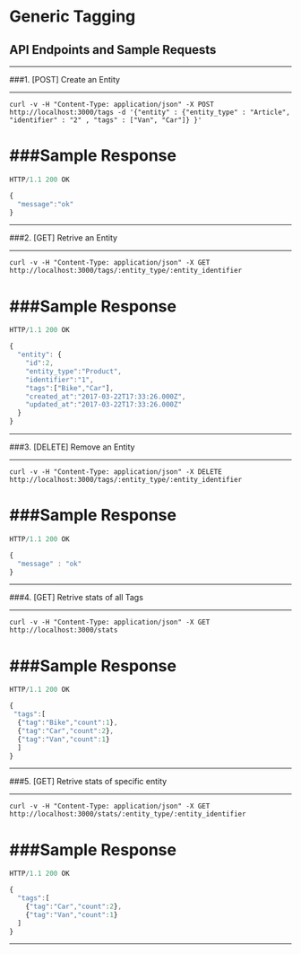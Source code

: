 # Generic Tagging

## API Endpoints and Sample Requests

---------------------------------------------------------------------------------------

###1. [POST] Create an Entity

---------------------------------------------------------------------------------------

`curl -v -H "Content-Type: application/json" -X POST http://localhost:3000/tags -d '{"entity" : {"entity_type" : "Article", "identifier" : "2" , "tags" : ["Van", "Car"]} }'`

###Sample Response
===============================================
```javascript
HTTP/1.1 200 OK

{
  "message":"ok"
}

```
---------------------------------------------------------------------------------------

###2. [GET] Retrive an Entity

---------------------------------------------------------------------------------------

`curl -v -H "Content-Type: application/json" -X GET http://localhost:3000/tags/:entity_type/:entity_identifier`

###Sample Response
===============================================
```javascript
HTTP/1.1 200 OK

{
  "entity": {
    "id":2,
    "entity_type":"Product",
    "identifier":"1",
    "tags":["Bike","Car"],
    "created_at":"2017-03-22T17:33:26.000Z",
    "updated_at":"2017-03-22T17:33:26.000Z"
  }
}

```

---------------------------------------------------------------------------------------

###3. [DELETE] Remove an Entity

---------------------------------------------------------------------------------------

`curl -v -H "Content-Type: application/json" -X DELETE http://localhost:3000/tags/:entity_type/:entity_identifier`

###Sample Response
===============================================
```javascript
HTTP/1.1 200 OK

{
  "message" : "ok"
}

```

---------------------------------------------------------------------------------------

###4. [GET] Retrive stats of all Tags

---------------------------------------------------------------------------------------

`curl -v -H "Content-Type: application/json" -X GET http://localhost:3000/stats`

###Sample Response
===============================================
```javascript
HTTP/1.1 200 OK

{
 "tags":[
  {"tag":"Bike","count":1},
  {"tag":"Car","count":2},
  {"tag":"Van","count":1}
  ]
}

```

---------------------------------------------------------------------------------------

###5. [GET] Retrive stats of specific entity

---------------------------------------------------------------------------------------

`curl -v -H "Content-Type: application/json" -X GET http://localhost:3000/stats/:entity_type/:entity_identifier`

###Sample Response
===============================================
```javascript
HTTP/1.1 200 OK

{
  "tags":[
    {"tag":"Car","count":2},
    {"tag":"Van","count":1}
  ]
}
```

---------------------------------------------------------------------------------------